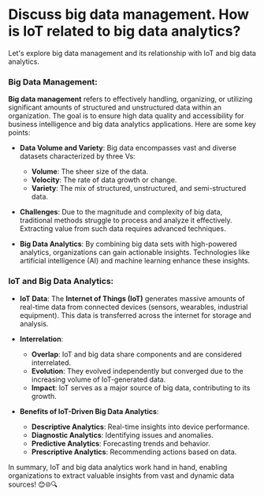 # Discuss big data management. How is IoT related to big data analytics?
Let's explore big data management and its relationship with IoT and big data analytics.

### Big Data Management:
**Big data management** refers to effectively handling, organizing, or utilizing significant amounts of structured and unstructured data within an organization. The goal is to ensure high data quality and accessibility for business intelligence and big data analytics applications. Here are some key points:

- **Data Volume and Variety**: Big data encompasses vast and diverse datasets characterized by three Vs:
  - **Volume**: The sheer size of the data.
  - **Velocity**: The rate of data growth or change.
  - **Variety**: The mix of structured, unstructured, and semi-structured data.

- **Challenges**: Due to the magnitude and complexity of big data, traditional methods struggle to process and analyze it effectively. Extracting value from such data requires advanced techniques.

- **Big Data Analytics**: By combining big data sets with high-powered analytics, organizations can gain actionable insights. Technologies like artificial intelligence (AI) and machine learning enhance these insights.

### IoT and Big Data Analytics:
- **IoT Data**: The **Internet of Things (IoT)** generates massive amounts of real-time data from connected devices (sensors, wearables, industrial equipment). This data is transferred across the internet for storage and analysis.

- **Interrelation**:
  - **Overlap**: IoT and big data share components and are considered interrelated.
  - **Evolution**: They evolved independently but converged due to the increasing volume of IoT-generated data.
  - **Impact**: IoT serves as a major source of big data, contributing to its growth.

- **Benefits of IoT-Driven Big Data Analytics**:
  - **Descriptive Analytics**: Real-time insights into device performance.
  - **Diagnostic Analytics**: Identifying issues and anomalies.
  - **Predictive Analytics**: Forecasting trends and behavior.
  - **Prescriptive Analytics**: Recommending actions based on data.

In summary, IoT and big data analytics work hand in hand, enabling organizations to extract valuable insights from vast and dynamic data sources! 😊🌐🔍

